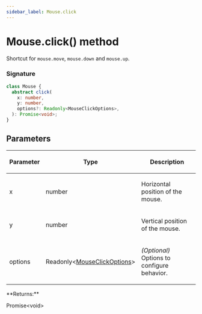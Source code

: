 ```yaml
---
sidebar_label: Mouse.click
---
```


# Mouse.click() method

Shortcut for `mouse.move`, `mouse.down` and `mouse.up`.

### Signature

```typescript
class Mouse {
  abstract click(
    x: number,
    y: number,
    options?: Readonly<MouseClickOptions>,
  ): Promise<void>;
}
```

## Parameters

<table><thead><tr><th>

Parameter

</th><th>

Type

</th><th>

Description

</th></tr></thead>
<tbody><tr><td>

x

</td><td>

number

</td><td>

Horizontal position of the mouse.

</td></tr>
<tr><td>

y

</td><td>

number

</td><td>

Vertical position of the mouse.

</td></tr>
<tr><td>

options

</td><td>

Readonly&lt;[MouseClickOptions](./puppeteer.mouseclickoptions.md)&gt;

</td><td>

_(Optional)_ Options to configure behavior.

</td></tr>
</tbody></table>
**Returns:**

Promise&lt;void&gt;
